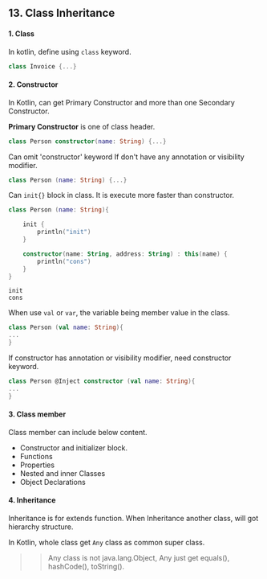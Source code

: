 ## 13. Class Inheritance

#### 1. Class

In kotlin, define using `class` keyword.

~~~kotlin
class Invoice {...}
~~~

#### 2. Constructor

In Kotlin, can get Primary Constructor and more than one Secondary Constructor.

__Primary Constructor__ is one of class header.

~~~kotlin
class Person constructor(name: String) {...}
~~~

Can omit 'constructor' keyword If don't have any annotation or visibility modifier. 

~~~kotlin
class Person (name: String) {...} 
~~~

Can `init{}` block in class. It is execute more faster than constructor.

~~~kotlin
class Person (name: String){

    init {
        println("init")
    }

    constructor(name: String, address: String) : this(name) {
        println("cons")
    }
}
~~~

~~~
init
cons
~~~

When use `val` or `var`, the variable being member value in the class.

~~~kotlin
class Person (val name: String){
...
}
~~~

If constructor has annotation or visibility modifier, need constructor keyword.

~~~kotlin
class Person @Inject constructor (val name: String){
...
}
~~~

#### 3. Class member

Class member can include below content.

- Constructor and initializer block.
- Functions
- Properties
- Nested and inner Classes
- Object Declarations

#### 4. Inheritance

Inheritance is for extends function. When Inheritance another class, will got hierarchy structure.

In Kotlin, whole class get `Any` class as common super class.

>> Any class is not java.lang.Object, Any just get equals(), hashCode(), toString().
                                                   
~~~kotlin

~~~

~~~kotlin
~~~

~~~kotlin
~~~

~~~kotlin
~~~

~~~kotlin
~~~

~~~kotlin
~~~

~~~kotlin
~~~

~~~kotlin
~~~
